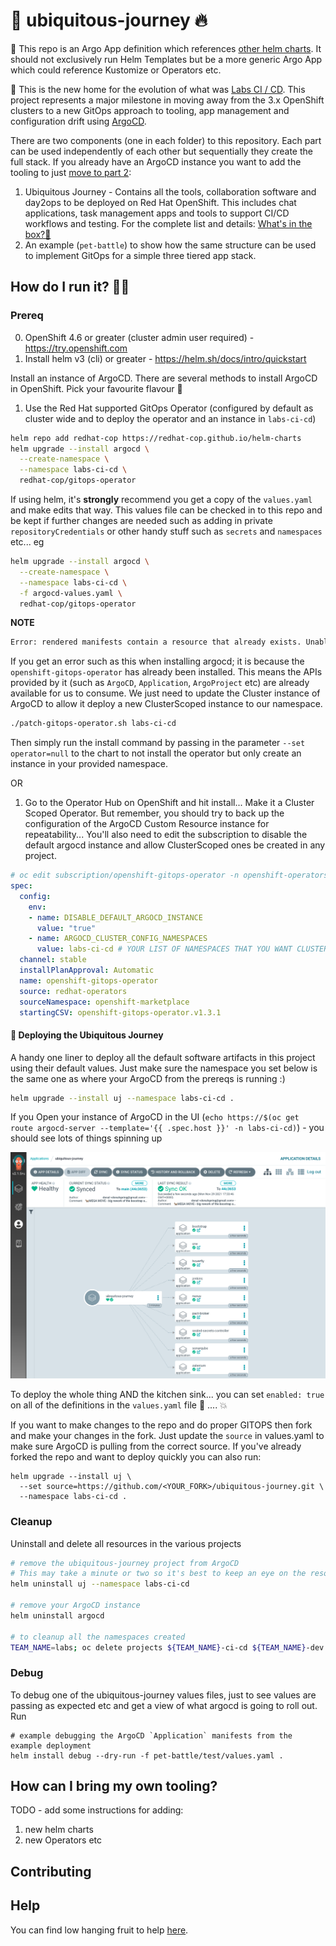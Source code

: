 # 🦄 ubiquitous-journey 🔥

🧰 This repo is an Argo App definition which references [other helm charts](https://github.com/redhat-cop/helm-charts.git). It should not exclusively run Helm Templates but be a more generic Argo App which could reference Kustomize or Operators etc.

🎨 This is the new home for the evolution of what was [Labs CI / CD](https://github.com/rht-labs/labs-ci-cd.git). This project represents a major milestone in moving away from the 3.x OpenShift clusters to a new GitOps approach to tooling, app management and configuration drift using [ArgoCD](https://argoproj.github.io/argo-cd/).

There are two components (one in each folder) to this repository. Each part can be used independently of each other but sequentially they create the full stack. If you already have an ArgoCD instance you want to add the tooling to just [move to part 2](docs/bootstrap-argocd.md#tooling-for-application-development-🦅):
1. Ubiquitous Journey - Contains all the tools, collaboration software and day2ops to be deployed on Red Hat OpenShift. This includes chat applications, task management apps and tools to support CI/CD workflows and testing. For the complete list and details: [What's in the box?👨](docs/whats-in-the-box.md)
2. An example (`pet-battle`) to show how the same structure can be used to implement GitOps for a simple three tiered app stack.

## How do I run it? 🏃‍♀️

### Prereq 
0. OpenShift 4.6 or greater (cluster admin user required) - https://try.openshift.com
1. Install helm v3 (cli) or greater - https://helm.sh/docs/intro/quickstart

Install an instance of ArgoCD. There are several methods to install ArgoCD in OpenShift. Pick your favourite flavour 🍦

1. Use the Red Hat supported GitOps Operator (configured by default as cluster wide and to deploy the operator and an instance in `labs-ci-cd`)
```bash
helm repo add redhat-cop https://redhat-cop.github.io/helm-charts
helm upgrade --install argocd \
  --create-namespace \
  --namespace labs-ci-cd \
  redhat-cop/gitops-operator
```

If using helm, it's **strongly** recommend you get a copy of the `values.yaml` and make edits that way. This values file can be checked in to this repo and be kept if further changes are needed such as adding in private `repositoryCredentials` or other handy stuff such as `secrets` and `namespaces` etc... eg
```bash
helm upgrade --install argocd \
  --create-namespace \
  --namespace labs-ci-cd \
  -f argocd-values.yaml \
  redhat-cop/gitops-operator
```

**NOTE**
```bash
Error: rendered manifests contain a resource that already exists. Unable to continue with install: Subscription "openshift-gitops-operator" in namespace "openshift-operators" exists and cannot be imported into the current release: invalid ownership metadata;.....
```
If you get an error such as this when installing argocd; it is because the `openshift-gitops-operator` has already been installed. This means the APIs provided by it (such as `ArgoCD`, `Application`, `ArgoProject` etc) are already available for us to consume. We just need to update the Cluster instance of ArgoCD to allow it deploy a new ClusterScoped instance to our namespace.
```bash
./patch-gitops-operator.sh labs-ci-cd
```
Then simply run the install command by passing in the parameter `--set operator=null` to the chart to not install the operator but only create an instance in your provided namespace.


OR

1. Go to the Operator Hub on OpenShift and hit install... Make it a Cluster Scoped Operator. But remember, you should try to back up the configuration of the ArgoCD Custom Resource instance for repeatability... You'll also need to edit the subscription to disable the default argocd instance and allow ClusterScoped ones be created in any project.
```yaml
# oc edit subscription/openshift-gitops-operator -n openshift-operators
spec:
  config:
    env:
    - name: DISABLE_DEFAULT_ARGOCD_INSTANCE
      value: "true"
    - name: ARGOCD_CLUSTER_CONFIG_NAMESPACES
      value: labs-ci-cd # YOUR LIST OF NAMESPACES THAT YOU WANT CLUSTER SCOPED ARGOCD IN
  channel: stable
  installPlanApproval: Automatic
  name: openshift-gitops-operator
  source: redhat-operators
  sourceNamespace: openshift-marketplace
  startingCSV: openshift-gitops-operator.v1.3.1
```

#### 🤠 Deploying the Ubiquitous Journey
A handy one liner to deploy all the default software artifacts in this project using their default values. Just make sure the namespace you set below is the same one as where your ArgoCD from the prereqs is running :)
```bash
helm upgrade --install uj --namespace labs-ci-cd .
```


If you Open your instance of ArgoCD in the UI (`echo https://$(oc get route argocd-server --template='{{ .spec.host }}' -n labs-ci-cd)`) - you should see lots of things spinning up

![argocd-ui](docs/images/argocd-uj.png)

To deploy the whole thing AND the kitchen sink... you can set `enabled: true` on all of the definitions in the `values.yaml` file 🧨 .... 💥


If you want to make changes to the repo and do proper GITOPS then fork and make your changes in the fork. Just update the `source` in values.yaml to make sure ArgoCD is pulling from the correct source. If  you've already forked the repo and want to deploy quickly you can also run:
```
helm upgrade --install uj \
  --set source=https://github.com/<YOUR_FORK>/ubiquitous-journey.git \
  --namespace labs-ci-cd .
```

### Cleanup 
Uninstall and delete all resources in the various projects
```bash
# remove the ubiquitous-journey project from ArgoCD
# This may take a minute or two so it's best to keep an eye on the resources in ArgoCD before removing it  
helm uninstall uj --namespace labs-ci-cd

# remove your ArgoCD instance
helm uninstall argocd

# to cleanup all the namespaces created
TEAM_NAME=labs; oc delete projects ${TEAM_NAME}-ci-cd ${TEAM_NAME}-dev ${TEAM_NAME}-test ${TEAM_NAME}-stage ${TEAM_NAME}-clusterops ${TEAM_NAME}-pm
```

### Debug
To debug one of the ubiquitous-journey values files, just to see values are passing as expected etc and get a view of what argocd is going to roll out. Run 
```
# example debugging the ArgoCD `Application` manifests from the example deployment 
helm install debug --dry-run -f pet-battle/test/values.yaml . 
```

## How can I bring my own tooling?

TODO - add some instructions for adding:
1) new helm charts
2) new Operators etc

## Contributing

## Help

You can find low hanging fruit to help [here](docs/help.md).

